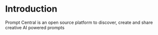 # Introduction

Prompt Central is an open source platform to discover, create and share creative AI powered prompts
